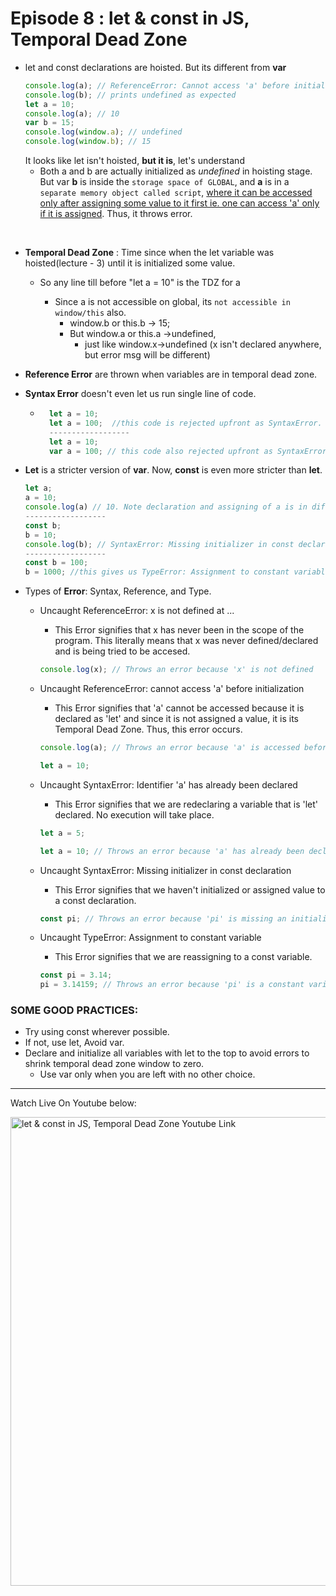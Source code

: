  # Episode 8 : let & const in JS, Temporal Dead Zone

* let and const declarations are hoisted. But its different from **var**
    ```js
    console.log(a); // ReferenceError: Cannot access 'a' before initialization
    console.log(b); // prints undefined as expected
    let a = 10;
    console.log(a); // 10
    var b = 15;
    console.log(window.a); // undefined
    console.log(window.b); // 15
    ```
  It looks like let isn't hoisted, **but it is**, let's understand
  * Both a and b are actually initialized as *undefined* in hoisting stage. But var **b** is inside the `storage space of GLOBAL`, and **a** is in a `separate memory object called script`, <ins>where it can be accessed only after assigning some value to it first ie. one can access 'a' only if it is assigned</ins>. Thus, it throws error.

<br>

* **Temporal Dead Zone** : Time since when the let variable was hoisted(lecture - 3) until it is initialized some value. 
    - So any line till before "let a = 10" is the TDZ for a
        
        - Since a is not accessible on global, its `not accessible in window/this` also.
            - window.b or this.b -> 15; 
            - But window.a or this.a ->undefined,
                - just like window.x->undefined (x isn't declared anywhere, but error msg will be different)

* **Reference Error** are thrown when variables are in temporal dead zone.

* **Syntax Error** doesn't even let us run single line of code.

    * ```js
        let a = 10;
        let a = 100;  //this code is rejected upfront as SyntaxError. (duplicate declaration)
        ------------------
        let a = 10;
        var a = 100; // this code also rejected upfront as SyntaxError. (can't use same name in same scope)
        ```

* **Let** is a stricter version of **var**. Now, **const** is even more stricter than **let**.
    ```js
    let a;
    a = 10;
    console.log(a) // 10. Note declaration and assigning of a is in different lines.
    ------------------
    const b;
    b = 10;
    console.log(b); // SyntaxError: Missing initializer in const declaration. (This type of declaration won't work with const. const b = 10 only will work)
    ------------------
    const b = 100;
    b = 1000; //this gives us TypeError: Assignment to constant variable. 
    ```

* Types of **Error**: Syntax, Reference, and Type.

    * Uncaught ReferenceError: x is not defined at ...
        * This Error signifies that x has never been in the scope of the program. This literally means that x was never defined/declared and is being tried to be accesed.

        ```js
        console.log(x); // Throws an error because 'x' is not defined
        ```

    * Uncaught ReferenceError: cannot access 'a' before initialization
        * This Error signifies that 'a' cannot be accessed because it is declared as 'let' and since it is not assigned a value, it is its Temporal Dead Zone. Thus, this error occurs.

        ```js
        console.log(a); // Throws an error because 'a' is accessed before initialization
        
        let a = 10;
        ```
    * Uncaught SyntaxError: Identifier 'a' has already been declared
        * This Error signifies that we are redeclaring a variable that is 'let' declared. No execution will take place.

        ```js
        let a = 5;
        
        let a = 10; // Throws an error because 'a' has already been declared
        ```

    * Uncaught SyntaxError: Missing initializer in const declaration
        * This Error signifies that we haven't initialized or assigned value to a const declaration.

        ```js
        const pi; // Throws an error because 'pi' is missing an initializer
        ```

    * Uncaught TypeError: Assignment to constant variable
        * This Error signifies that we are reassigning to a const variable.

        ```js
        const pi = 3.14;
        pi = 3.14159; // Throws an error because 'pi' is a constant variable
        ```

### SOME GOOD PRACTICES:

* Try using const wherever possible.
* If not, use let, Avoid var.
* Declare and initialize all variables with let to the top to avoid errors to shrink temporal dead zone window to zero.
    * Use var only when you are left with no other choice.

<hr>

Watch Live On Youtube below:

<a href="https://www.youtube.com/watch?v=BNC6slYCj50&ab_channel=AkshaySaini" target="_blank"><img src="https://img.youtube.com/vi/BNC6slYCj50/0.jpg" width="750"
alt="let & const in JS, Temporal Dead Zone Youtube Link"/></a>